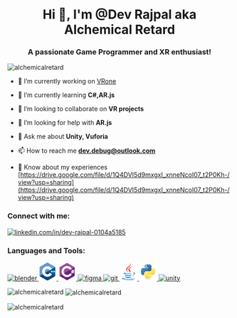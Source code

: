 <h1 align="center">Hi 👋, I'm @Dev Rajpal aka Alchemical Retard</h1>
<h3 align="center">A passionate Game Programmer and XR enthusiast!</h3>

<p align="left"> <img src="https://komarev.com/ghpvc/?username=alchemicalretard&label=Profile%20views&color=0e75b6&style=flat" alt="alchemicalretard" /> </p>

- 🔭 I’m currently working on [VRone](https://github.com/AlchemicalRetard/VRone-Hackathon)

- 🌱 I’m currently learning **C#,AR.js**

- 👯 I’m looking to collaborate on **VR projects**

- 🤝 I’m looking for help with **AR.js**

- 💬 Ask me about **Unity, Vuforia**

- 📫 How to reach me **dev.debug@outlook.com**

- 📄 Know about my experiences [https://drive.google.com/file/d/1Q4DVI5d9mxgxI_xnneNcoI07_t2P0Kh-/view?usp=sharing](https://drive.google.com/file/d/1Q4DVI5d9mxgxI_xnneNcoI07_t2P0Kh-/view?usp=sharing)

<h3 align="left">Connect with me:</h3>
<p align="left">
<a href="https://linkedin.com/in/linkedin.com/in/dev-rajpal-0104a5185" target="blank"><img align="center" src="https://raw.githubusercontent.com/rahuldkjain/github-profile-readme-generator/master/src/images/icons/Social/linked-in-alt.svg" alt="linkedin.com/in/dev-rajpal-0104a5185" height="30" width="40" /></a>
</p>

<h3 align="left">Languages and Tools:</h3>
<p align="left"> <a href="https://www.blender.org/" target="_blank" rel="noreferrer"> <img src="https://download.blender.org/branding/community/blender_community_badge_white.svg" alt="blender" width="40" height="40"/> </a> <a href="https://www.w3schools.com/cpp/" target="_blank" rel="noreferrer"> <img src="https://raw.githubusercontent.com/devicons/devicon/master/icons/cplusplus/cplusplus-original.svg" alt="cplusplus" width="40" height="40"/> </a> <a href="https://www.w3schools.com/cs/" target="_blank" rel="noreferrer"> <img src="https://raw.githubusercontent.com/devicons/devicon/master/icons/csharp/csharp-original.svg" alt="csharp" width="40" height="40"/> </a> <a href="https://www.figma.com/" target="_blank" rel="noreferrer"> <img src="https://www.vectorlogo.zone/logos/figma/figma-icon.svg" alt="figma" width="40" height="40"/> </a> <a href="https://git-scm.com/" target="_blank" rel="noreferrer"> <img src="https://www.vectorlogo.zone/logos/git-scm/git-scm-icon.svg" alt="git" width="40" height="40"/> </a> <a href="https://www.java.com" target="_blank" rel="noreferrer"> <img src="https://raw.githubusercontent.com/devicons/devicon/master/icons/java/java-original.svg" alt="java" width="40" height="40"/> </a> <a href="https://www.python.org" target="_blank" rel="noreferrer"> <img src="https://raw.githubusercontent.com/devicons/devicon/master/icons/python/python-original.svg" alt="python" width="40" height="40"/> </a> <a href="https://unity.com/" target="_blank" rel="noreferrer"> <img src="https://www.vectorlogo.zone/logos/unity3d/unity3d-icon.svg" alt="unity" width="40" height="40"/> </a> </p>

<p><img align="left" src="https://github-readme-stats.vercel.app/api/top-langs?username=alchemicalretard&show_icons=true&locale=en&layout=compact" alt="alchemicalretard" /></p>

<p>&nbsp;<img align="center" src="https://github-readme-stats.vercel.app/api?username=alchemicalretard&show_icons=true&locale=en" alt="alchemicalretard" /></p>

<p><img align="center" src="https://github-readme-streak-stats.herokuapp.com/?user=alchemicalretard&" alt="alchemicalretard" /></p>
